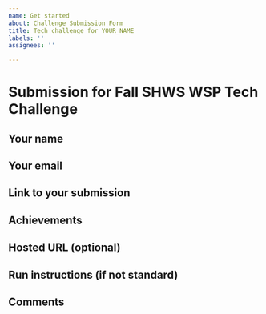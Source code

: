 ```yaml
---
name: Get started
about: Challenge Submission Form
title: Tech challenge for YOUR_NAME
labels: ''
assignees: ''

---
```


# Submission for Fall SHWS WSP Tech Challenge

## Your name


## Your email


## Link to your submission


## Achievements


## Hosted URL (optional)


## Run instructions (if not standard)


## Comments
